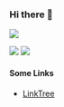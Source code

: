 ### Hi there 👋

<a href="https://github.com/NKR00711"><img align="center" src="https://github-readme-stats.vercel.app/api/top-langs/?username=NKR00711&layout=compact&theme=buefy&hide_border=true" /></a>

![](https://komarev.com/ghpvc/?username=NKR00711)
![](https://hit.yhype.me/github/profile?user_id=14344392)

#### Some Links
* [LinkTree](https://linktr.ee/nkr00711)
<!--
**NKR00711/NKR00711** is a ✨ _special_ ✨ repository because its `README.md` (this file) appears on your GitHub profile.

Here are some ideas to get you started:

- 🔭 I’m currently working on ...
- 🌱 I’m currently learning ...
- 👯 I’m looking to collaborate on ...
- 🤔 I’m looking for help with ...
- 💬 Ask me about ...
- 📫 How to reach me: ...
- 😄 Pronouns: ...
- ⚡ Fun fact: ...
-->
